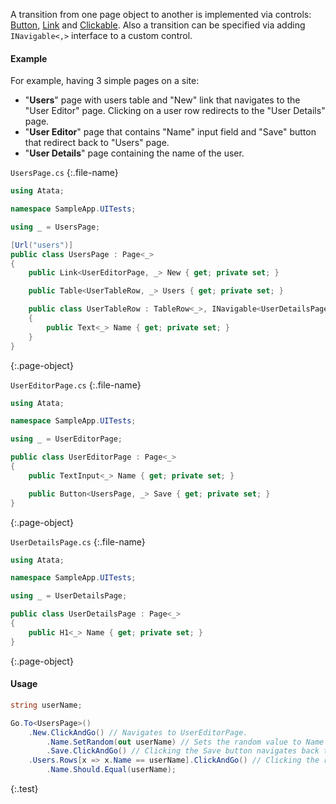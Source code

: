 A transition from one page object to another is implemented via controls:
[Button](/components#button), [Link](/components#link) and [Clickable](/components#clickable).
Also a transition can be specified via adding `INavigable<,>` interface to a custom control.

#### Example

For example, having 3 simple pages on a site:

- "**Users**" page with users table and "New" link that navigates to the "User Editor" page.
  Clicking on a user row redirects to the "User Details" page.
- "**User Editor**" page that contains "Name" input field and "Save" button that redirect back to "Users" page.
- "**User Details**" page containing the name of the user.

`UsersPage.cs`
{:.file-name}

```cs
using Atata;

namespace SampleApp.UITests;

using _ = UsersPage;

[Url("users")]
public class UsersPage : Page<_>
{
    public Link<UserEditorPage, _> New { get; private set; }

    public Table<UserTableRow, _> Users { get; private set; }

    public class UserTableRow : TableRow<_>, INavigable<UserDetailsPage, _>
    {
        public Text<_> Name { get; private set; }
    }
}
```
{:.page-object}

`UserEditorPage.cs`
{:.file-name}

```cs
using Atata;

namespace SampleApp.UITests;

using _ = UserEditorPage;

public class UserEditorPage : Page<_>
{
    public TextInput<_> Name { get; private set; }

    public Button<UsersPage, _> Save { get; private set; }
}
```
{:.page-object}

`UserDetailsPage.cs`
{:.file-name}

```cs
using Atata;

namespace SampleApp.UITests;

using _ = UserDetailsPage;

public class UserDetailsPage : Page<_>
{
    public H1<_> Name { get; private set; }
}
```
{:.page-object}

#### Usage

```cs
string userName;

Go.To<UsersPage>()
    .New.ClickAndGo() // Navigates to UserEditorPage.
        .Name.SetRandom(out userName) // Sets the random value to Name field and stores it to userName variable.
        .Save.ClickAndGo() // Clicking the Save button navigates back to UsersPage.
    .Users.Rows[x => x.Name == userName].ClickAndGo() // Clicking the row navigates to UserDetailsPage.
        .Name.Should.Equal(userName);
```
{:.test}